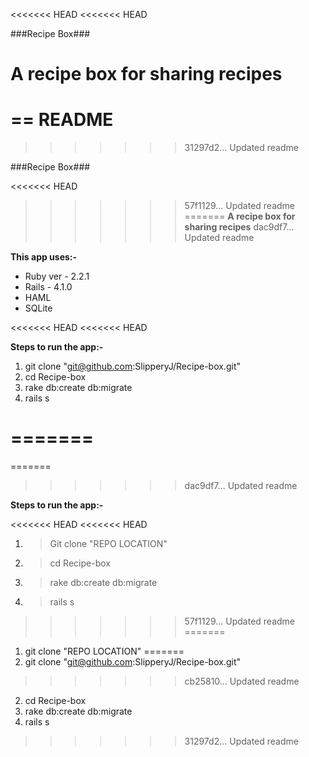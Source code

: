 <<<<<<< HEAD
<<<<<<< HEAD

###Recipe Box###

**A recipe box for sharing recipes**
=======
== README
=======
>>>>>>> 31297d2... Updated readme

###Recipe Box###

<<<<<<< HEAD
>>>>>>> 57f1129... Updated readme
=======
**A recipe box for sharing recipes**
>>>>>>> dac9df7... Updated readme

**This app uses:-**


- Ruby ver - 2.2.1
- Rails - 4.1.0
- HAML
- SQLite

<<<<<<< HEAD
<<<<<<< HEAD

**Steps to run the app:-**

1. git clone "git@github.com:SlipperyJ/Recipe-box.git"
2. cd Recipe-box
3. rake db:create db:migrate
4. rails s

=======
===============================================

=======
>>>>>>> dac9df7... Updated readme

**Steps to run the app:-**

<<<<<<< HEAD
<<<<<<< HEAD
1. > Git clone "REPO LOCATION"
2. > cd Recipe-box
3. > rake db:create db:migrate
4. > rails s
>>>>>>> 57f1129... Updated readme
=======
1. git clone "REPO LOCATION"
=======
1. git clone "git@github.com:SlipperyJ/Recipe-box.git"
>>>>>>> cb25810... Updated readme
2. cd Recipe-box
3. rake db:create db:migrate
4. rails s

>>>>>>> 31297d2... Updated readme
